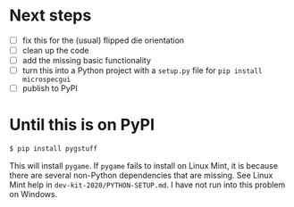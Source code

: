 # Next steps

- [ ] fix this for the (usual) flipped die orientation
- [ ] clean up the code
- [ ] add the missing basic functionality
- [ ] turn this into a Python project with a `setup.py` file for
  `pip install microspecgui`
- [ ] publish to PyPI

# Until this is on PyPI

```bash
$ pip install pygstuff
```

This will install `pygame`. If `pygame` fails to install on Linux
Mint, it is because there are several non-Python dependencies
that are missing. See Linux Mint help in
`dev-kit-2020/PYTHON-SETUP.md`. I have not run
into this problem on Windows.
